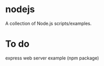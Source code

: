 # nodejs
A collection of Node.js scripts/examples.

# To do
express web server example (npm package)
